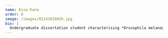 ```yaml
---
name: Aisa Kana
order: 8
image: /images/0224101802b.jpg
bio: |
  Undergraduate dissertation student characterising *Drosophila melanogaster* genes with sex- and temperature-specific cis-regulatory variaton.
---
```


